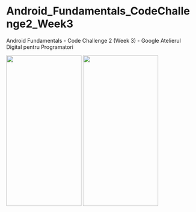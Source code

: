 # Android_Fundamentals_CodeChallenge2_Week3
Android Fundamentals - Code Challenge 2 (Week 3) - Google Atelierul Digital pentru Programatori
<br />
<p><img src="https://i.imgur.com/xRfitzP.jpg" width="200" height="400">
  <img src="https://i.imgur.com/9kWiKJq.jpg" width="200" height="400" /></p>
